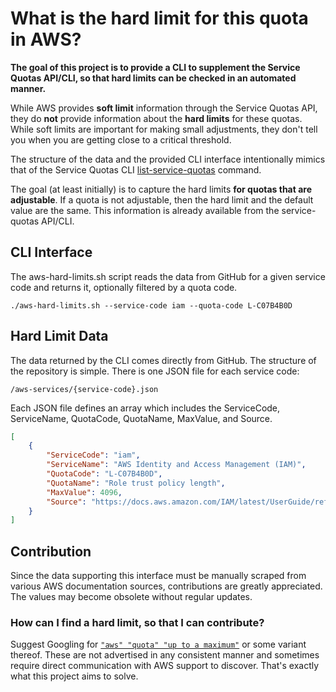 # What is the hard limit for this quota in AWS?

**The goal of this project is to provide a CLI to supplement
the Service Quotas API/CLI, so that hard limits can be checked
in an automated manner.**

While AWS provides **soft limit** information through the Service Quotas API, they do **not**
provide information about the **hard limits** for these quotas. While soft limits are
important for making small adjustments, they don't tell you when you are getting close
to a critical threshold. 

The structure of the data and the provided CLI interface intentionally mimics that of the
Service Quotas CLI [list-service-quotas](https://docs.aws.amazon.com/cli/latest/reference/service-quotas/list-service-quotas.html) command.

The goal (at least initially) is to capture the hard limits **for quotas that are adjustable**. 
If a quota is not adjustable, then the hard limit and the default value are the same. This information
is already available from the service-quotas API/CLI.

## CLI Interface

The aws-hard-limits.sh script reads the data from GitHub for a given service code and returns it, optionally filtered by a quota code.
```shell
./aws-hard-limits.sh --service-code iam --quota-code L-C07B4B0D
```

## Hard Limit Data

The data returned by the CLI comes directly from GitHub. 
The structure of the repository is simple. There is one JSON file for each service code:
```
/aws-services/{service-code}.json
```

Each JSON file defines an array which includes the ServiceCode, ServiceName, QuotaCode, QuotaName, MaxValue, and Source.
```json
[
    {
        "ServiceCode": "iam",
        "ServiceName": "AWS Identity and Access Management (IAM)",
        "QuotaCode": "L-C07B4B0D",
        "QuotaName": "Role trust policy length",
        "MaxValue": 4096,
        "Source": "https://docs.aws.amazon.com/IAM/latest/UserGuide/reference_iam-quotas.html"
    }
]
```

## Contribution

Since the data supporting this interface must be manually scraped from various AWS documentation sources,
contributions are greatly appreciated. The values may become obsolete without regular updates.

### How can I find a hard limit, so that I can contribute?

Suggest Googling for [`"aws" "quota" "up to a maximum"`](https://www.google.com/search?q=%22aws%22+%22quota%22+%22up+to+a+maximum%22) or some variant thereof. These are not advertised in any consistent manner and sometimes require direct communication with AWS support to discover. That's exactly what this project aims to solve.
